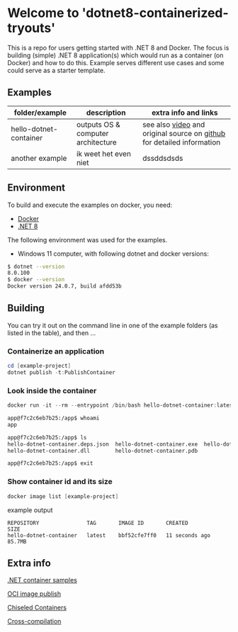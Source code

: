 # Welcome to 'dotnet8-containerized-tryouts'

This is a repo for users getting started with .NET 8 and Docker.
The focus is building (simple) .NET 8 application(s) which would run as a container (on Docker) and how to do this.
Example serves different use cases and some could serve as a starter template.

## Examples


| folder/example    | description | extra info and links |
|-------------------|-------------|----------------------|
| hello-dotnet-container | outputs OS & computer architecture | see also [video](https://www.youtube.com/watch?v=scIAwLrruMY&list=WL&index=2) and original source on [github](https://github.com/richlander/container-workshop) for detailed information |
| another example | ik weet het even niet |  dssddsdsds |



## Environment

To build and execute the examples on docker, you need: 

- [Docker](https://docs.docker.com/engine/install/)
- [.NET 8](https://dotnet.microsoft.com/en-us/download/dotnet/8.0)

The following environment was used for the examples.

- Windows 11 computer, with following dotnet and docker versions:

```bash
$ dotnet --version
8.0.100
$ docker --version
Docker version 24.0.7, build afdd53b
```

## Building

You can try it out on the command line in one of the example folders (as listed in the table), and then ...

### Containerize an application

```powershell
cd [example-project]
dotnet publish -t:PublishContainer
```

### Look inside the container

```powershell
docker run -it --rm --entrypoint /bin/bash hello-dotnet-container:latest
```

```bash
app@f7c2c6eb7b25:/app$ whoami
app

app@f7c2c6eb7b25:/app$ ls
hello-dotnet-container.deps.json  hello-dotnet-container.exe  hello-dotnet-container.runtimeconfig.json
hello-dotnet-container.dll        hello-dotnet-container.pdb

app@f7c2c6eb7b25:/app$ exit
```

### Show container id and its size

```powershell
docker image list [example-project]
```
example output
```
REPOSITORY               TAG       IMAGE ID       CREATED          SIZE
hello-dotnet-container   latest    bbf52cfe7ff0   11 seconds ago   85.7MB
```




## Extra info 
[.NET container samples](https://github.com/dotnet/dotnet-docker/blob/main/samples/README.md)

[OCI image publish](https://learn.microsoft.com/dotnet/core/docker/publish-as-container) 

[Chiseled Containers](https://devblogs.microsoft.com/dotnet/dotnet-6-is-now-in-ubuntu-2204/#net-in-chiseled-ubuntu-containers)

[Cross-compilation](https://devblogs.microsoft.com/dotnet/improving-multiplatform-container-support/) 
